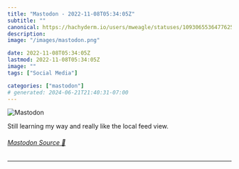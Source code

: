 ```yaml
---
title: "Mastodon - 2022-11-08T05:34:05Z"
subtitle: ""
canonical: https://hachyderm.io/users/mweagle/statuses/109306553647762508
description:
image: "/images/mastodon.png"

date: 2022-11-08T05:34:05Z
lastmod: 2022-11-08T05:34:05Z
image: ""
tags: ["Social Media"]

categories: ["mastodon"]
# generated: 2024-06-21T21:40:31-07:00
---
```

![Mastodon](/images/mastodon.png)

<p>Still learning my way and really like the local feed view.</p>


###### [Mastodon Source 🐘](https://hachyderm.io/@mweagle/109306553647762508)

___
